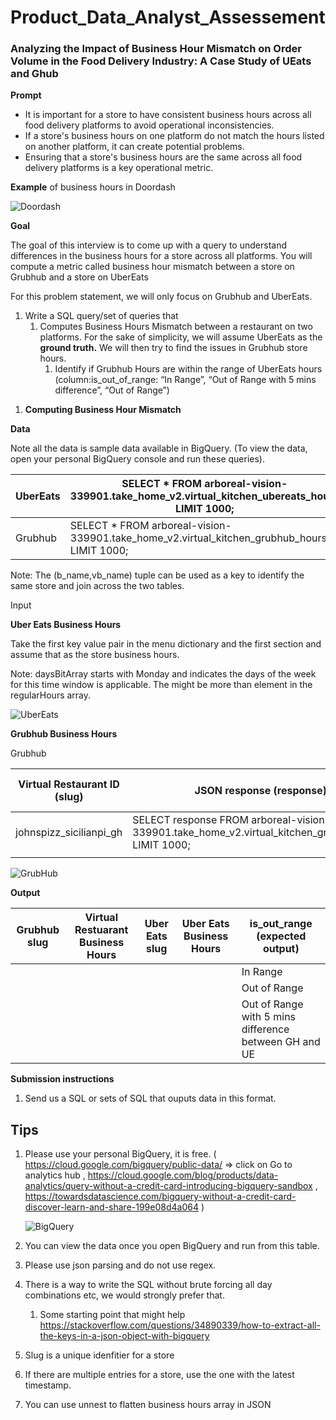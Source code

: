 # Product_Data_Analyst_Assessement
### Analyzing the Impact of Business Hour Mismatch on Order Volume in the Food Delivery Industry: A Case Study of UEats and Ghub

**Prompt**

- It is important for a store to have consistent business hours across all food delivery platforms to avoid operational inconsistencies.
- If a store's business hours on one platform do not match the hours listed on another platform, it can create potential problems.
- Ensuring that a store's business hours are the same across all food delivery platforms is a key operational metric.

**Example** of business hours in Doordash

![Doordash](https://github.com/sejalmankar1012/Product_Data_Analyst_Assessment/Images/doordash.png)

**Goal** 

The goal of this interview is to come up with a query to understand differences in the business hours for a store across all platforms. You will compute a metric called business hour mismatch between a store on Grubhub and a store on UberEats

For this problem statement, we will only focus on Grubhub and UberEats.

1. Write a SQL query/set of queries that 
    1. Computes Business Hours Mismatch between a restaurant on two platforms. For the sake of simplicity, we will assume UberEats as the **ground truth.** We will then try to find the issues in Grubhub store hours. 
        1. Identify if Grubhub Hours are within the range of UberEats hours (column:is_out_of_range: “In Range”, “Out of Range with 5 mins difference”, “Out of Range”) 

1) **Computing Business Hour Mismatch** 

**Data**

Note all the data is sample data available in BigQuery. (To view the data, open your personal BigQuery console and run these queries).

| UberEats | SELECT * FROM arboreal-vision-339901.take_home_v2.virtual_kitchen_ubereats_hours LIMIT 1000; |
| --- | --- |
| Grubhub | SELECT * FROM arboreal-vision-339901.take_home_v2.virtual_kitchen_grubhub_hours LIMIT 1000; |

Note: The (b_name,vb_name) tuple can be used as a key to identify the same store and join across the two tables.

Input 

**Uber Eats Business Hours** 

Take the first key value pair in the menu dictionary and the first section and assume that as the store business hours. 

Note: daysBitArray starts with Monday and indicates the days of the week for this time window is applicable. The might be more than element in the regularHours array. 

![UberEats](https://github.com/sejalmankar1012/Product_Data_Analyst_Assessment/Images/ueats_mapping.png)

**Grubhub Business Hours** 

Grubhub

| Virtual Restaurant ID (slug)  | JSON response (response) | Link to Block |
| --- | --- | --- |
| johnspizz_sicilianpi_gh | SELECT response FROM arboreal-vision-339901.take_home_v2.virtual_kitchen_grubhub_hours LIMIT 1000; |  |
|  |  |  |

![GrubHub](https://github.com/sejalmankar1012/Product_Data_Analyst_Assessment/Images/ghub_schema.png)

**Output** 

| Grubhub slug | Virtual Restuarant Business Hours | Uber Eats slug | Uber Eats Business Hours | is_out_range (expected output) |
| --- | --- | --- | --- | --- |
|  |  |  |  | In Range |
|  |  |  |  | Out of Range  |
|  |  |  |  | Out of Range with 5 mins difference between GH and UE |

**Submission instructions**

1. Send us a SQL or sets of SQL that ouputs data in this format. 

## Tips

1. Please use your personal BigQuery, it is free. ( https://cloud.google.com/bigquery/public-data/  ⇒ click on Go to analytics hub , 
https://cloud.google.com/blog/products/data-analytics/query-without-a-credit-card-introducing-bigquery-sandbox , https://towardsdatascience.com/bigquery-without-a-credit-card-discover-learn-and-share-199e08d4a064 ) 
    
    ![BigQuery](https://github.com/sejalmankar1012/Product_Data_Analyst_Assessment/Images/bigquery.png)
    
2. You can view the data once you open BigQuery and run from this table. 
3. Please use json parsing and do not use regex. 
4. There is a way to write the SQL without brute forcing all day combinations etc, we would strongly prefer that. 
    1. Some starting point that might help https://stackoverflow.com/questions/34890339/how-to-extract-all-the-keys-in-a-json-object-with-bigquery 
5. Slug is a unique idenfitier for a store
6. If there are multiple entries for a store, use the one with the latest timestamp.  
7. You can use unnest to flatten business hours array in JSON
